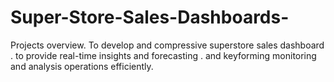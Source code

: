 # Super-Store-Sales-Dashboards-
Projects overview.
To develop and compressive superstore sales dashboard . to provide real-time insights and forecasting . and keyforming monitoring and analysis operations efficiently.
